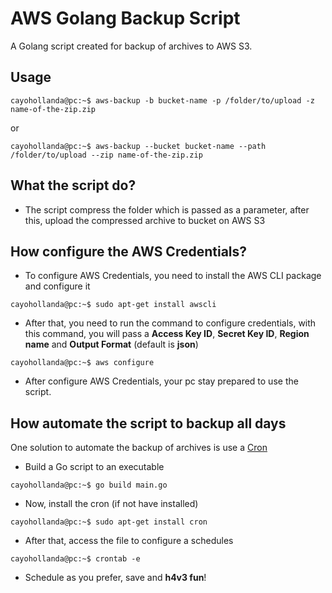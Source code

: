 # AWS Golang Backup Script
A Golang script created for backup of archives to AWS S3.

## Usage
```console
cayohollanda@pc:~$ aws-backup -b bucket-name -p /folder/to/upload -z name-of-the-zip.zip
```
or
```console
cayohollanda@pc:~$ aws-backup --bucket bucket-name --path /folder/to/upload --zip name-of-the-zip.zip
```

## What the script do?
* The script compress the folder which is passed as a parameter, after this, upload the compressed archive to bucket on AWS S3

## How configure the AWS Credentials?
* To configure AWS Credentials, you need to install the AWS CLI package and configure it
```console
cayohollanda@pc:~$ sudo apt-get install awscli
```
* After that, you need to run the command to configure credentials, with this command, you will pass a **Access Key ID**, **Secret Key ID**, **Region name** and **Output Format** (default is **json**)

```console
cayohollanda@pc:~$ aws configure
```

* After configure AWS Credentials, your pc stay prepared to use the script.

## How automate the script to backup all days
One solution to automate the backup of archives is use a [Cron](https://opensource.com/article/17/11/how-use-cron-linux)
* Build a Go script to an executable
```console
cayohollanda@pc:~$ go build main.go
```
* Now, install the cron (if not have installed)
```console
cayohollanda@pc:~$ sudo apt-get install cron
```
* After that, access the file to configure a schedules
```console
cayohollanda@pc:~$ crontab -e
```
* Schedule as you prefer, save and **h4v3 fun**!
